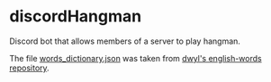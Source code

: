 # discordHangman
Discord bot that allows members of a server to play hangman.

The file [words_dictionary.json](https://github.com/dwyl/english-words/blob/master/words_dictionary.json) was taken from [dwyl's english-words repository](https://github.com/dwyl/english-words).
